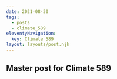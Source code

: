 ```yaml
---
date: 2021-08-30
tags:
  - posts
  - climate_589
eleventyNavigation:
  key: Climate 589
layout: layouts/post.njk
---
```



## Master post for Climate 589 
